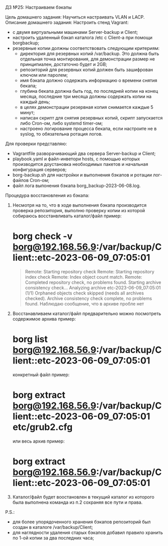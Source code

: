 ДЗ №25: Настраиваем бэкапы

Цель домашнего задания: Научиться настраивать VLAN и LACP.
Описание домашнего задания:
  Настроить стенд Vagrant:
  - с двумя виртуальными машинами Server-backup и Client;
  - настроить удаленный бэкап каталога /etc c Client-а при помощи borgbackup; 
  - резервные копии должны соответствовать следующим критериям:
    - директория для резервных копий /var/backup. Это должна быть отдельная точка монтирования, для демонстрации размер не принципиален, достаточно будет и 2GB;
    - репозиторий для резервных копий должен быть зашифрован ключом или паролем;
    - имя бэкапа должно содержать информацию о времени снятия бекапа;
    - глубина бекапа должна быть год, по последней копии на конец месяца, последние три месяца должны содержать копии на каждый день;
    - в целях демонстрации резервная копия снимается каждые 5 минут;
    - написан скрипт для снятия резервных копий, скрипт запускается либо Cron-ом, либо systemd timer-ом;
    - настроено логирование процесса бекапа, если настроите не в syslog, то обязательна ротация логов.

Для проверки представляю:
  - Vagrantfile разворачивающий два сервера Server-backup и Client;
  - playbook.yaml и файл-инветори hosts, с помощью которых производится доустановка необходимых пакетов и начальная конфигурация серверов;
  - borg-backup.sh для настройки и выполнения бэкапов и ротации лог-файлов Cron-ом;
  - файл лога выпонения бэкапа borg_backup-2023-06-08.log.

Процедура восстановления из бэкапа:
  1. Несмотря на то, что в ходе выполнения бэкапа производится проверка репозитория, выполню проверку копии из которой собираюсь восстанвливать каталог/файл
     пример:
     # borg check -v borg@192.168.56.9:/var/backup/Client::etc-2023-06-09_07:05:01 
     > Remote: Starting repository check
     > Remote: Starting repository index check
     > Remote: Index object count match.
     > Remote: Completed repository check, no problems found.
     > Starting archive consistency check...
     > Analyzing archive etc-2023-06-09_07:05:01 (1/1)
     > Orphaned objects check skipped (needs all archives checked).
     > Archive consistency check complete, no problems found.
     Наблюдаю сообщение, что в архиве пробле нет 
  2. Восстанавливаем каталог/файл
     предварительно можно посмотреть содержимое архива
     пример:
     # borg list borg@192.168.56.9:/var/backup/Client::etc-2023-06-09_07:05:01
     конкретный файл
     пример:
     # borg extract borg@192.168.56.9:/var/backup/Client::etc-2023-06-09_07:05:01 etc/grub2.cfg
     или весь архив
     пример:
     # borg extract borg@192.168.56.9:/var/backup/Client::etc-2023-06-09_07:05:01
  3. Каталог/файл будет воостановлен в текущий каталог из которого была выполнена команда из п.2 сохраняя все пути и права.

P.S.: 
  - для более упорядоченного хранения бэкапов репозиторий был создан в каталоге /var/backup/Client; 
  - для наглядности удаления старых бэкапов добавил правило хранить по 1-ой копии за два последних часа;
